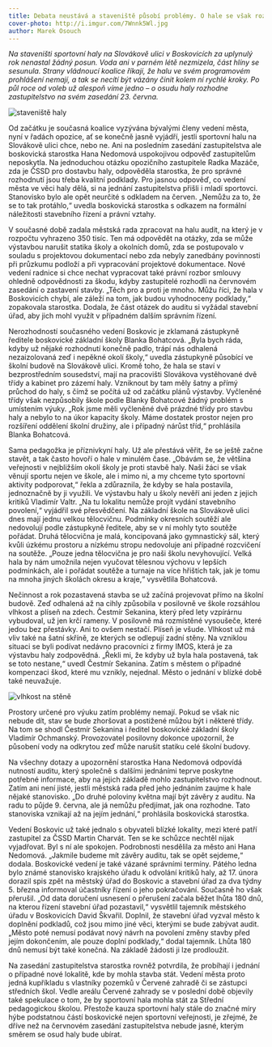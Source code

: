 ```yaml
---
title: Debata neustává a staveniště působí problémy. O hale se však rozhodne až v červnu
cover-photo: http://i.imgur.com/7Wnnk5Wl.jpg
author: Marek Osouch
---
```


*Na staveništi sportovní haly na Slovákově ulici v Boskovicích za uplynulý rok nenastal žádný posun. Voda ani v parném létě nezmizela, část hlíny se sesunula. Strany vládnoucí koalice říkají, že halu ve svém programovém prohlášení nemají, a tak se necítí být vázány činit kolem ní rychlé kroky. Po půl roce od voleb už alespoň víme jedno – o osudu haly rozhodne zastupitelstvo na svém zasedání 23. června.*

<img src="http://i.imgur.com/7Wnnk5W.jpg" alt="staveniště haly" class="img-responsive">

Od začátku je současná koalice vyzývána bývalými členy vedení města, nyní v řadách opozice, ať se konečně jasně vyjádří, jestli sportovní halu na Slovákově ulici chce, nebo ne. Ani na posledním zasedání zastupitelstva ale boskovická starostka Hana Nedomová uspokojivou odpověď zastupitelům neposkytla. Na jednoduchou otázku opozičního zastupitele Radka Mazáče, zda je ČSSD pro dostavbu haly, odpověděla starostka, že pro správné rozhodnutí jsou třeba kvalitní podklady. Pro jasnou odpověď, co vedení města ve věci haly dělá, si na jednání zastupitelstva přišli i mladí sportovci. Stanovisko bylo ale opět neurčité s odkladem na červen. „Nemůžu za to, že se to tak protáhlo,“ uvedla boskovická starostka s odkazem na formální náležitosti stavebního řízení a právní vztahy.

V současné době zadala městská rada zpracovat na halu audit, na který je v rozpočtu vyhrazeno 350 tisíc. Ten má odpovědět na otázky, zda se může výstavbou narušit statika školy a okolních domů, zda se postupovalo v souladu s projektovou dokumentací nebo zda nebyly zanedbány povinnosti při průzkumu podloží a při vypracování projektové dokumentace. Nové vedení radnice si chce nechat vypracovat také právní rozbor smlouvy ohledně odpovědnosti za škodu, kdyby zastupitelé rozhodli na červnovém zasedání o zastavení stavby. „Těch pro a proti je mnoho. Můžu říci, že hala v Boskovicích chybí, ale záleží na tom, jak budou vyhodnoceny podklady,“ zopakovala starostka. Dodala, že část otázek do auditu si vyžádal stavební úřad, aby jich mohl využít v případném dalším správním řízení.  

Nerozhodností současného vedení Boskovic je zklamaná zástupkyně ředitele boskovické základní školy Blanka Bohatcová. „Byla bych ráda, kdyby už nějaké rozhodnutí konečně padlo, trápí nás odhalená nezaizolovaná zeď i nepěkné okolí školy,“ uvedla zástupkyně působící ve školní budově na Slovákově ulici. Kromě toho, že hala se staví v bezprostředním sousedství, mají na pracovišti Slovákova vystěhované dvě třídy a kabinet pro zázemí haly. Vzniknout by tam měly šatny a přímý průchod do haly, s čímž se počítá už od začátku plánů výstavby. Vyčleněné třídy však nezpůsobily škole podle Blanky Bohatcové žádný problém s umístením výuky. „Rok jsme měli vyčleněné dvě prázdné třídy pro stavbu haly a nebylo to na úkor kapacity školy. Máme dostatek prostor nejen pro rozšíření oddělení školní družiny, ale i případný nárůst tříd,“ prohlásila Blanka Bohatcová. 

Sama pedagožka je příznivkyní haly. Už ale přestává věřit, že se ještě začne stavět, a tak často hovoří o hale v minulém čase. „Obávám se, že většina veřejnosti v nejbližším okolí školy je proti stavbě haly. Naši žáci se však věnují sportu nejen ve škole, ale i mimo ni, a my chceme tyto sportovní aktivity podporovat,“ řekla a zdůraznila, že kdyby se hala postavila, jednoznačně by ji využili. Ve výstavbu haly u školy nevěří ani jeden z jejich kritiků Vladimír Valtr. „Na tu lokalitu nemůže projít vydání stavebního povolení,“ vyjádřil své přesvědčení.
Na základní škole na Slovákově ulici dnes mají jednu velkou tělocvičnu. Podmínky okresních soutěží ale nedovolují podle zástupkyně ředitele, aby se v ní mohly tyto soutěže pořádat. Druhá tělocvična je malá, koncipovaná jako gymnastický sál, který kvůli úzkému prostoru a nízkému stropu nedovoluje ani případné rozcvičení na soutěže. „Pouze jedna tělocvična je pro naši školu nevyhovující. Velká hala by nám umožnila nejen vyučovat tělesnou výchovu v lepších podmínkách, ale i pořádat soutěže a turnaje na více hřištích tak, jak je tomu na mnoha jiných školách okresu a kraje,“ vysvětlila Bohatcová.

Nečinnost a rok pozastavená stavba se už začíná projevovat přímo na školní budově. Zeď odhalená až na cihly způsobila v posilovně ve škole rozsáhlou vlhkost a plíseň na zdech. Čestmír Sekanina, který před lety vzpírárnu vybudoval, už jen krčí rameny. V posilovně má rozmístěné vysoušeče, které jedou bez přestávky. Ani to ovšem nestačí. Plíseň je všude. Vlhkost už má vliv také na šatní skříně, ze kterých se odlepují zadní stěny. Na vzniklou situaci se byli podívat nedávno pracovníci z firmy IMOS, která je za výstavbu haly zodpovědná. „Řekli mi, že kdyby už byla hala postavená, tak se toto nestane,“ uvedl Čestmír Sekanina. Zatím s městem o případné kompenzaci škod, které mu vznikly, nejednal. Město o jednání v blízké době také neuvažuje.

<img src="http://i.imgur.com/NZzHQdQ.jpg" alt="vlhkost na stěně" class="img-responsive">

Prostory určené pro výuku zatím problémy nemají. Pokud se však nic nebude dít, stav se bude zhoršovat a postižené můžou být i některé třídy. Na tom se shodl Čestmír Sekanina i ředitel boskovické základní školy Vladimír Ochmanský. Provozovatel posilovny dokonce upozornil, že působení vody na odkrytou zeď může narušit statiku celé školní budovy.

Na všechny dotazy a upozornění starostka Hana Nedomová odpovídá nutností auditu, který společně s dalšími jednáními teprve poskytne potřebné informace, aby na jejich základě mohlo zastupitelstvo rozhodnout. Zatím ani není jisté, jestli městská rada před jeho jednáním zaujme k hale nějaké stanovisko. „Do druhé poloviny května mají být závěry z auditu. Na radu to půjde 9. června, ale já nemůžu předjímat, jak ona rozhodne. Tato stanoviska vznikají až na jejím jednání,“ prohlásila boskovická starostka.

Vedení Boskovic už také jednalo s obyvateli blízké lokality, mezi které patří zastupitel za ČSSD Martin Charvát. Ten se ke schůzce nechtěl nijak vyjadřovat. Byl s ní ale spokojen. Podrobnosti nesdělila za město ani Hana Nedomová. „Jakmile budeme mít závěry auditu, tak se opět sejdeme,“ dodala. Boskovické vedení je také vázané správními termíny. Pátého ledna bylo známé stanovisko krajského úřadu k odvolání kritiků haly, až 17. února dorazil spis zpět na městský úřad do Boskovic a stavební úřad za dva týdny 5. března informoval účastníky řízení o jeho pokračování. Současně ho však přerušil. „Od data doručení usnesení o přerušení začala běžet lhůta 180 dnů, na kterou řízení stavební úřad pozastavil,“ vysvětlil tajemník městského úřadu v Boskovicích David Škvařil. Doplnil, že stavební úřad vyzval město k doplnění podkladů, což jsou mimo jiné věci, kterými se bude zabývat audit. „Město poté nemusí podávat nový návrh na povolení změny stavby před jejím dokončením, ale pouze doplní podklady,“ dodal tajemník. Lhůta 180 dnů nemusí být také konečná. Na základě žádosti ji lze prodloužit.

Na zasedání zastupitelstva starostka rovněž potvrdila, že probíhají i jednání o případné nové lokalitě, kde by mohla stavba stát. Vedení města proto jedná kupříkladu s vlastníky pozemků v Červené zahradě či se zástupci středních škol. Vedle areálu Červené zahrady se v poslední době objevily také spekulace o tom, že by sportovní hala mohla stát za Střední pedagogickou školou. Přestože kauza sportovní haly stále do značné míry hýbe podstatnou částí boskovické nejen sportovní veřejnosti, je zřejmé, že dříve než na červnovém zasedání zastupitelstva nebude jasné, kterým směrem se osud haly bude ubírat.